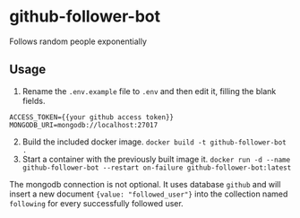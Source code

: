 # github-follower-bot
Follows random people exponentially

## Usage

1. Rename the `.env.example` file to `.env` and then edit it, filling the blank fields.

```
ACCESS_TOKEN={{your github access token}}
MONGODB_URI=mongodb://localhost:27017
```

2. Build the included docker image. `docker build -t github-follower-bot .`
3. Start a container with the previously built image it. `docker run -d --name github-follower-bot --restart on-failure github-follower-bot:latest`

The mongodb connection is not optional. It uses database `github` and will insert a new document `{value: "followed_user"}` into the collection named `following` for every successfully followed user.